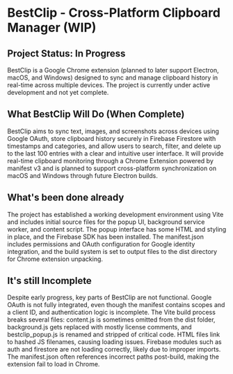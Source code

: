 # BestClip - Cross-Platform Clipboard Manager (WIP)

## Project Status: In Progress 

BestClip is a Google Chrome extension (planned to later support Electron, macOS, and Windows) designed to sync and manage clipboard history in real-time across multiple devices. The project is currently under active development and not yet complete.

## What BestClip Will Do (When Complete)

BestClip aims to sync text, images, and screenshots across devices using Google OAuth, store clipboard history securely in Firebase Firestore with timestamps and categories, and allow users to search, filter, and delete up to the last 100 entries with a clear and intuitive user interface. It will provide real-time clipboard monitoring through a Chrome Extension powered by manifest v3 and is planned to support cross-platform synchronization on macOS and Windows through future Electron builds.

## What's been done already 

The project has established a working development environment using Vite and includes initial source files for the popup UI, background service worker, and content script. The popup interface has some HTML and styling in place, and the Firebase SDK has been installed. The manifest.json includes permissions and OAuth configuration for Google identity integration, and the build system is set to output files to the dist directory for Chrome extension unpacking.

## It's still Incomplete 

Despite early progress, key parts of BestClip are not functional. Google OAuth is not fully integrated, even though the manifest contains scopes and a client ID, and authentication logic is incomplete. The Vite build process breaks several files: content.js is sometimes omitted from the dist folder, background.js gets replaced with mostly license comments, and bestclip_popup.js is renamed and stripped of critical code. HTML files link to hashed JS filenames, causing loading issues. Firebase modules such as auth and firestore are not loading correctly, likely due to improper imports. The manifest.json often references incorrect paths post-build, making the extension fail to load in Chrome. 
